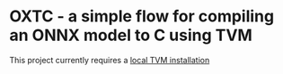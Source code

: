 # OXTC - a simple flow for compiling an ONNX model to C using TVM

This project currently requires a [local TVM installation](https://tvm.apache.org/docs/tutorial/install.html)